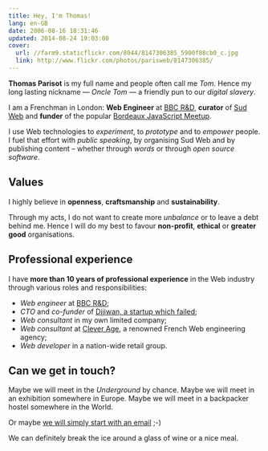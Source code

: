 ```yaml
---
title: Hey, I'm Thomas!
lang: en-GB
date: 2006-08-16 18:31:46
updated: 2014-08-24 19:03:00
cover:
  url: //farm9.staticflickr.com/8044/8147306385_5900f08cb0_c.jpg
  link: http://www.flickr.com/photos/parisweb/8147306385/
---
```


**Thomas Parisot** is my full name and people often call me *Tom*.
Hence my long lasting nickname — *Oncle Tom* — a friendly pun to our *digital slavery*.

I am a Frenchman in London: **Web Engineer** at [BBC R&D](http://bbc.co.uk/rd), **curator** of [Sud Web](http://sudweb.fr) and **funder** of the popular [Bordeaux JavaScript Meetup](http://www.meetup.com/BordeauxJS/).

I use Web technologies to *experiment*, to *prototype* and to *empower* people. I fuel that effort with *public speaking*, by organising Sud Web and by publishing content – whether through *words* or through *open source software*.

## Values

I highly believe in **openness**, **craftsmanship** and **sustainability**.

Through my acts, I do not want to create more *unbalance* or to leave a debt behind me.
Hence I will do my best to favour **non-profit**, **ethical** or **greater good** organisations.

## Professional experience

I have **more than 10 years of professional experience** in the Web industry through various roles and responsibilities:

- *Web engineer* at [BBC R&D](http://bbc.co.uk/rd);
- *CTO* and *co-funder* of [Dijiwan, a startup which failed](/2014/why-our-startup-failed/);
- *Web consultant* in my own limited company;
- *Web consultant* at [Clever Age](http://en.clever-age.com/), a renowned French Web engineering agency;
- *Web developer* in a nation-wide retail group.

## Can we get in touch?

Maybe we will meet in the *Underground* by chance.
Maybe we will meet in an exhibition somewhere in Europe.
Maybe we will meet in a backpacker hostel somewhere in the World.

Or maybe [we will simply start with an email](mailto:&#104;&#105;&#064;&#111;&#110;&#099;&#108;&#101;&#116;&#111;&#109;&#046;&#105;&#111; "Contact") ;-)

We can definitely break the ice around a glass of wine or a nice meal.
